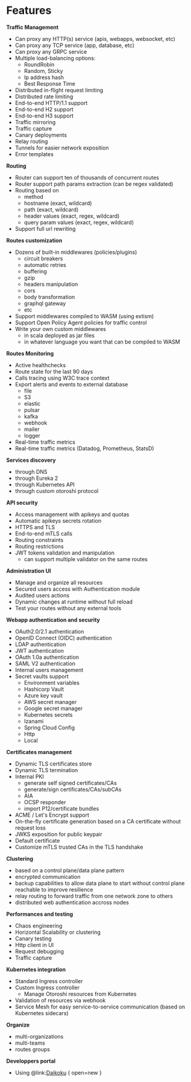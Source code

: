 # Features

**Traffic Management**

* Can proxy any HTTP(s) service (apis, webapps, websocket, etc)
* Can proxy any TCP service (app, database, etc)
* Can proxy any GRPC service
* Multiple load-balancing options: 
    * RoundRobin
    * Random, Sticky
    * Ip address hash
    * Best Response Time
* Distributed in-flight request limiting	
* Distributed rate limiting 
* End-to-end HTTP/1.1 support
* End-to-end H2 support
* End-to-end H3 support
* Traffic mirroring
* Traffic capture
* Canary deployments
* Relay routing 
* Tunnels for easier network exposition
* Error templates

**Routing**

* Router can support ten of thousands of concurrent routes
* Router support path params extraction (can be regex validated)
* Routing based on 
    * method
    * hostname (exact, wildcard)
    * path (exact, wildcard)
    * header values (exact, regex, wildcard)
    * query param values (exact, regex, wildcard)
* Support full url rewriting

**Routes customization**

* Dozens of built-in middlewares (policies/plugins) 
    * circuit breakers
    * automatic retries
    * buffering
    * gzip
    * headers manipulation
    * cors
    * body transformation
    * graphql gateway
    * etc 
* Support middlewares compiled to WASM (using extism)
* Support Open Policy Agent policies for traffic control
* Write your own custom middlewares
    * in scala deployed as jar files
    * in whatever language you want that can be compiled to WASM

**Routes Monitoring**

* Active healthchecks
* Route state for the last 90 days
* Calls tracing using W3C trace context
* Export alerts and events to external database
    * file
    * S3
    * elastic
    * pulsar
    * kafka
    * webhook
    * mailer
    * logger
* Real-time traffic metrics
* Real-time traffic metrics (Datadog, Prometheus, StatsD)

**Services discovery**

* through DNS
* through Eureka 2
* through Kubernetes API
* through custom otoroshi protocol

**API security**

* Access management with apikeys and quotas
* Automatic apikeys secrets rotation
* HTTPS and TLS
* End-to-end mTLS calls 
* Routing constraints
* Routing restrictions
* JWT tokens validation and manipulation
    * can support multiple validator on the same routes

**Administration UI**

* Manage and organize all resources
* Secured users access with Authentication module
* Audited users actions
* Dynamic changes at runtime without full reload
* Test your routes without any external tools

**Webapp authentication and security**

* OAuth2.0/2.1 authentication
* OpenID Connect (OIDC) authentication
* LDAP authentication
* JWT authentication
* OAuth 1.0a authentication
* SAML V2 authentication
* Internal users management
* Secret vaults support
    * Environment variables
    * Hashicorp Vault
    * Azure key vault
    * AWS secret manager
    * Google secret manager
    * Kubernetes secrets
    * Izanami
    * Spring Cloud Config
    * Http
    * Local

**Certificates management**

* Dynamic TLS certificates store 
* Dynamic TLS termination
* Internal PKI
    * generate self signed certificates/CAs
    * generate/sign certificates/CAs/subCAs
    * AIA
    * OCSP responder
    * import P12/certificate bundles
* ACME / Let's Encrypt support
* On-the-fly certificate generation based on a CA certificate without request loss
* JWKS exposition for public keypair
* Default certificate
* Customize mTLS trusted CAs in the TLS handshake

**Clustering**

* based on a control plane/data plane pattern
* encrypted communication
* backup capabilities to allow data plane to start without control plane reachable to improve resilience
* relay routing to forward traffic from one network zone to others
* distributed web authentication accross nodes

**Performances and testing**

* Chaos engineering
* Horizontal Scalability or clustering
* Canary testing
* Http client in UI
* Request debugging
* Traffic capture

**Kubernetes integration**

* Standard Ingress controller
* Custom Ingress controller
    * Manage Otoroshi resources from Kubernetes
* Validation of resources via webhook
* Service Mesh for easy service-to-service communication (based on Kubernetes sidecars)

**Organize**

* multi-organizations
* multi-teams
* routes groups

**Developpers portal**

* Using @link:[Daikoku](https://maif.github.io/daikoku/manual/index.html) { open=new }
